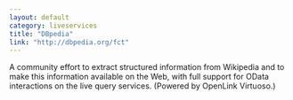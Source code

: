 ```yaml
---
layout: default
category: liveservices
title: "DBpedia"
link: "http://dbpedia.org/fct"
---
```

A community effort to extract structured information from Wikipedia and to make this information available on the Web, with full support for OData interactions on the live query services. (Powered by OpenLink Virtuoso.)
